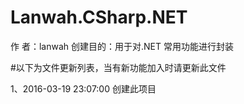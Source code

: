 ﻿# Lanwah.CSharp.NET
作    者：lanwah
创建目的：用于对.NET 常用功能进行封装


#以下为文件更新列表，当有新功能加入时请更新此文件

1、2016-03-19 23:07:00 创建此项目


